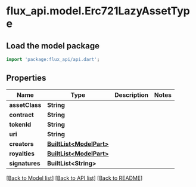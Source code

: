 # flux_api.model.Erc721LazyAssetType

## Load the model package
```dart
import 'package:flux_api/api.dart';
```

## Properties
Name | Type | Description | Notes
------------ | ------------- | ------------- | -------------
**assetClass** | **String** |  | 
**contract** | **String** |  | 
**tokenId** | **String** |  | 
**uri** | **String** |  | 
**creators** | [**BuiltList&lt;ModelPart&gt;**](ModelPart.md) |  | 
**royalties** | [**BuiltList&lt;ModelPart&gt;**](ModelPart.md) |  | 
**signatures** | **BuiltList&lt;String&gt;** |  | 

[[Back to Model list]](../README.md#documentation-for-models) [[Back to API list]](../README.md#documentation-for-api-endpoints) [[Back to README]](../README.md)


